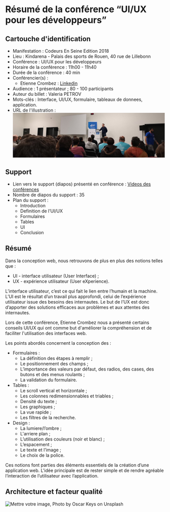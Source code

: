 # Résumé de la conférence “UI/UX pour les développeurs”

## Cartouche d'identification

 - Manifestation : Codeurs En Seine Edition 2018
 - Lieu : Kindarena - Palais des sports de Rouen, 40 rue de Lillebonn
 - Conférence : UI/UX pour les développeurs
 - Horaire de la conférence : 11h00 - 11h40
 - Durée de la conférence : 40 min
 - Conférencier(s) :
   - Etienne Crombez : [Linkedin](https://fr.linkedin.com/in/etiennecrombez)
 - Audience : 1 présentateur ; 80 - 100 participants 
 - Auteur du billet : Valeria PETROV
 - Mots-clés : Interface, UI/UX, formulaire, tableaux de donnees, application.
 - URL de l'illustration : ![Codeurs en Seine](CodeursEnSeine.jpg)

## Support
 - Lien vers le support (diapos) présenté en conférence : [Videos des conférences](https://www.youtube.com/channel/UCWujmG5rANxJI0nHbMFs08w/videos)
 - Nombre de diapos du support : 35
 - Plan du support :
   - Introduction
   - Definition de l’UI/UX
   - Formulaires
   - Tables
   - UI
   - Conclusion


## Résumé
Dans la conception web, nous retrouvons de plus en plus des notions telles que : 

 - UI - interface utilisateur (User Interface) ;
 - UX - expérience utilisateur (User eXperience).
 
L’interface utilisateur, c’est ce qui fait le lien entre l’humain et la machine. L’UI est le résultat d’un travail plus approfondi, celui de l’expérience utilisateur issue des besoins des internautes. Le but de l’UX est donc d’apporter des solutions efficaces aux problèmes et aux attentes des internautes.

Lors de cette conférence, Etienne Crombez nous a présenté certains conseils UI/UX qui ont comme but d'améliorer la compréhension et de faciliter l'utilisation des interfaces web. 

Les points abordés concernent la conception des :
 - Formulaires :
   - La définition des étapes à remplir ; 
   - Le positionnement des champs ; 
   - L’importance des valeurs par défaut, des radios, des cases, des butons et des menus roulants ;
   - La validation du formulaire.
 - Tables :
   - Le scroll vertical et horizontale ;
   - Les colonnes redimensionnables et triables ;
   - Densité du texte ;
   - Les graphiques ;
   - La vue rapide ;
   - Les filtres de la recherche.
 - Design :
   - La lumiere/l’ombre ;
   - L'arriere plan ;
   - L’utilisation des couleurs (noir et blanc) ;
   - L’espacement ;
   - Le texte et l’image ;
   - Le choix de la police.

Ces notions font parties des éléments essentiels de la création d’une application web. L'idée principale est de rester simple et de rendre agréable l’interaction de l’utilisateur avec l’application.


## Architecture et facteur qualité
![Mettre votre image, Photo by Oscar Keys on Unsplash](oscar-keys-58399-unsplash.jpg)
